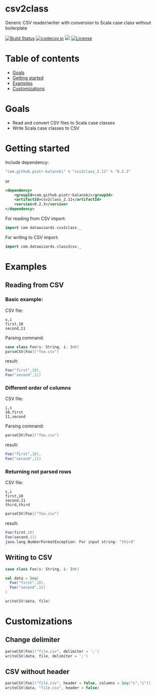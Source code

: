 # csv2class
Generic CSV reader/writer with conversion to Scala case class without boilerplate

[![Build Status](https://api.travis-ci.org/piotr-kalanski/csv2class.png?branch=development)](https://api.travis-ci.org/piotr-kalanski/csv2class.png?branch=development)
[![codecov.io](http://codecov.io/github/piotr-kalanski/csv2class/coverage.svg?branch=development)](http://codecov.io/github/piotr-kalanski/csv2class/coverage.svg?branch=development)
[<img src="https://img.shields.io/maven-central/v/com.github.piotr-kalanski/csv2class_2.11.svg?label=latest%20release"/>](http://search.maven.org/#search%7Cga%7C1%7Ca%3A%22csv2class_2.11%22)
[![License](http://img.shields.io/:license-Apache%202-red.svg)](http://www.apache.org/licenses/LICENSE-2.0.txt)

# Table of contents

- [Goals](#goals)
- [Getting started](#getting-started)
- [Examples](#examples)
- [Customizations](#customizations)

# Goals

- Read and convert CSV files to Scala case classes
- Write Scala case classes to CSV

# Getting started

Include dependency:

```scala
"com.github.piotr-kalanski" % "csv2class_2.11" % "0.2.3"
```

or

```xml
<dependency>
    <groupId>com.github.piotr-kalanski</groupId>
    <artifactId>csv2class_2.11</artifactId>
    <version>0.2.3</version>
</dependency>
```

For reading from CSV import:
```scala
import com.datawizards.csv2class._
```

For writing to CSV import:
```scala
import com.datawizards.class2csv._
```

# Examples

## Reading from CSV

### Basic example:

CSV file:
```
s,i
first,10
second,11
```

Parsing command:
```scala
case class Foo(s: String, i: Int)
parseCSV[Foo]("foo.csv")
```

result:
```scala
Foo("first",10),
Foo("second",11)
```

### Different order of columns

CSV file:
```csv
i,s
10,first
11,second
```

Parsing command:
```scala
parseCSV[Foo]("foo.csv")
```

result:
```scala
Foo("first",10),
Foo("second",11)
```

### Returning not parsed rows

CSV file:
```
s,i
first,10
second,11
third,third
```

```scala
parseCSV[Foo]("foo.csv")
```

result:
```scala
Foo(first,10)
Foo(second,11)
java.lang.NumberFormatException: For input string: "third"
```

## Writing to CSV

```scala
case class Foo(s: String, i: Int)

val data = Seq(
  Foo("first",10),
  Foo("second",11)
)

writeCSV(data, file)
```

# Customizations

## Change delimiter

```scala
parseCSV[Foo]("file.csv", delimiter = ';')
writeCSV(data, file, delimiter = ';')
```

## CSV without header

```scala
parseCSV[Foo]("file.csv", header = false, columns = Seq("s","i"))
writeCSV(data, "file.csv", header = false)
```
